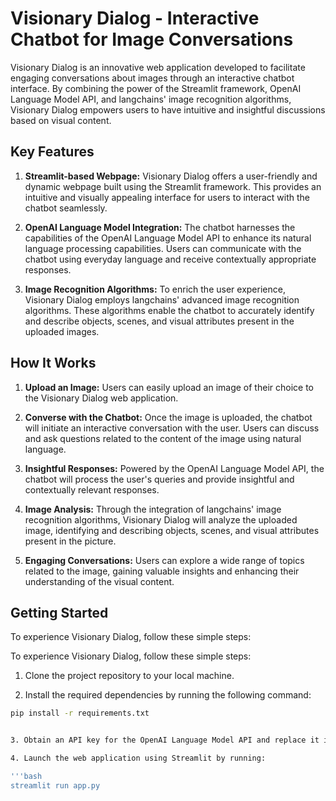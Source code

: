 # Visionary Dialog - Interactive Chatbot for Image Conversations
Visionary Dialog is an innovative web application developed to facilitate engaging conversations about images through an interactive chatbot interface. By combining the power of the Streamlit framework, OpenAI Language Model API, and langchains' image recognition algorithms, Visionary Dialog empowers users to have intuitive and insightful discussions based on visual content.

## Key Features

1. **Streamlit-based Webpage:** Visionary Dialog offers a user-friendly and dynamic webpage built using the Streamlit framework. This provides an intuitive and visually appealing interface for users to interact with the chatbot seamlessly.

2. **OpenAI Language Model Integration:** The chatbot harnesses the capabilities of the OpenAI Language Model API to enhance its natural language processing capabilities. Users can communicate with the chatbot using everyday language and receive contextually appropriate responses.

3. **Image Recognition Algorithms:** To enrich the user experience, Visionary Dialog employs langchains' advanced image recognition algorithms. These algorithms enable the chatbot to accurately identify and describe objects, scenes, and visual attributes present in the uploaded images.

## How It Works

1. **Upload an Image:** Users can easily upload an image of their choice to the Visionary Dialog web application.

2. **Converse with the Chatbot:** Once the image is uploaded, the chatbot will initiate an interactive conversation with the user. Users can discuss and ask questions related to the content of the image using natural language.

3. **Insightful Responses:** Powered by the OpenAI Language Model API, the chatbot will process the user's queries and provide insightful and contextually relevant responses.

4. **Image Analysis:** Through the integration of langchains' image recognition algorithms, Visionary Dialog will analyze the uploaded image, identifying and describing objects, scenes, and visual attributes present in the picture.

5. **Engaging Conversations:** Users can explore a wide range of topics related to the image, gaining valuable insights and enhancing their understanding of the visual content.

## Getting Started

To experience Visionary Dialog, follow these simple steps:

To experience Visionary Dialog, follow these simple steps:

1. Clone the project repository to your local machine.

2. Install the required dependencies by running the following command:

```bash
pip install -r requirements.txt


3. Obtain an API key for the OpenAI Language Model API and replace it in the designated configuration file.

4. Launch the web application using Streamlit by running:

'''bash
streamlit run app.py
